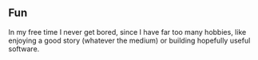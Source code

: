 ## Fun

In my free time I never get bored, since I have far too many hobbies, like
enjoying a good story (whatever the medium) or building hopefully useful
software.
